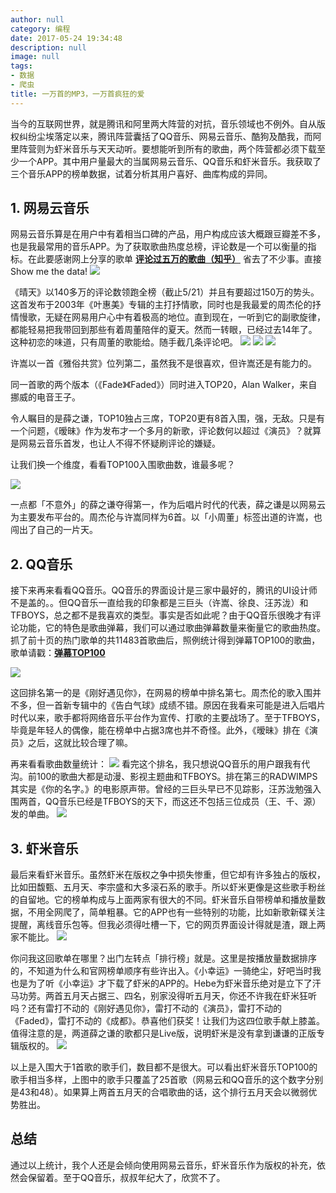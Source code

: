```yaml
---
author: null
category: 编程
date: 2017-05-24 19:34:48
description: null
image: null
tags:
- 数据
- 爬虫
title: 一万首的MP3，一万首疯狂的爱
---
```


当今的互联网世界，就是腾讯和阿里两大阵营的对抗，音乐领域也不例外。自从版权纠纷尘埃落定以来，腾讯阵营囊括了QQ音乐、网易云音乐、酷狗及酷我，而阿里阵营则为虾米音乐与天天动听。要想能听到所有的歌曲，两个阵营都必须下载至少一个APP。其中用户量最大的当属网易云音乐、QQ音乐和虾米音乐。我获取了三个音乐APP的榜单数据，试着分析其用户喜好、曲库构成的异同。
<!--more-->

## 1. 网易云音乐

网易云音乐算是在用户中有着相当口碑的产品，用户构成应该大概跟豆瓣差不多，也是我最常用的音乐APP。为了获取歌曲热度总榜，评论数是一个可以衡量的指标。在此要感谢网上分享的歌单 [**评论过五万的歌曲（知乎）**](http://music.163.com/playlist?id=455717860) 省去了不少事。直接 Show me the data!
![](http://o7u6qrlad.bkt.clouddn.com/cd69df92aa7692bed5ef1e734c0d70d7.png)

《晴天》以140多万的评论数领跑全榜（截止5/21）并且有要超过150万的势头。这首发布于2003年《叶惠美》专辑的主打抒情歌，同时也是我最爱的周杰伦的抒情慢歌，无疑在网易用户心中有着极高的地位。直到现在，一听到它的副歌旋律，都能轻易把我带回到那些有着周董陪伴的夏天。然而一转眼，已经过去14年了。这种初恋的味道，只有周董的歌能给。随手截几条评论吧。
![](http://o7u6qrlad.bkt.clouddn.com/comment1.png)
![](http://o7u6qrlad.bkt.clouddn.com/comment2.png)
![](http://o7u6qrlad.bkt.clouddn.com/comment3.png)

许嵩以一首《雅俗共赏》位列第二，虽然我不是很喜欢，但许嵩还是有能力的。

同一首歌的两个版本（《Fade》《Faded》）同时进入TOP20，Alan Walker，来自挪威的电音王子。

令人瞩目的是薛之谦，TOP10独占三席，TOP20更有8首入围，强，无敌。只是有一个问题，《暧昧》作为发布才一个多月的新歌，评论数何以超过《演员》？就算是网易云音乐首发，也让人不得不怀疑刷评论的嫌疑。

让我们换一个维度，看看TOP100入围歌曲数，谁最多呢？

![](http://o7u6qrlad.bkt.clouddn.com/neteasetop100.png)

一点都「不意外」的薛之谦夺得第一，作为后唱片时代的代表，薛之谦是以网易云为主要发布平台的。周杰伦与许嵩同样为6首。以「小周董」标签出道的许嵩，也闯出了自己的一片天。

## 2. QQ音乐

接下来再来看看QQ音乐。QQ音乐的界面设计是三家中最好的，腾讯的UI设计师不是盖的。。但QQ音乐一直给我的印象都是三巨头（许嵩、徐良、汪苏泷）和TFBOYS，总之都不是我喜欢的类型。事实是否如此呢？由于QQ音乐很晚才有评论功能，它的特色是歌曲弹幕，我们可以通过歌曲弹幕数量来衡量它的歌曲热度。抓了前十页的热门歌单的共11483首歌曲后，照例统计得到弹幕TOP100的歌曲，歌单请戳：[**弹幕TOP100**](https://y.qq.com/n/yqq/playlist/1163842744.html)

![](http://o7u6qrlad.bkt.clouddn.com/qqtop20.png)

这回排名第一的是《刚好遇见你》，在网易的榜单中排名第七。周杰伦的歌入围并不多，但一首新专辑中的《告白气球》成绩不错。原因在我看来可能是进入后唱片时代以来，歌手都将网络音乐平台作为宣传、打歌的主要战场了。至于TFBOYS，毕竟是年轻人的偶像，能在榜单中占据3席也并不奇怪。此外，《暧昧》排在《演员》之后，这就比较合理了嘛。

再来看看歌曲数量统计：
![](http://o7u6qrlad.bkt.clouddn.com/qqtop100.png)
看完这个排名，我只想说QQ音乐的用户跟我有代沟。前100的歌曲大都是动漫、影视主题曲和TFBOYS。排在第三的RADWIMPS其实是《你的名字。》的电影原声带。曾经的三巨头早已不见踪影，汪苏泷勉强入围两首，QQ音乐已经是TFBOYS的天下，而这还不包括三位成员（王、千、源）发的单曲。
![](http://o7u6qrlad.bkt.clouddn.com/ab3716c6a8e75ccb39c94cb10f789d9c.png)

## 3. 虾米音乐

最后来看虾米音乐。虽然虾米在版权之争中损失惨重，但它却有许多独占的版权，比如田馥甄、五月天、李宗盛和大多滚石系的歌手。所以虾米更像是这些歌手粉丝的自留地。它的榜单构成与上面两家有很大的不同。虾米音乐自带榜单和播放量数据，不用全网爬了，简单粗暴。它的APP也有一些特别的功能，比如新歌新碟关注提醒，离线音乐包等。但我必须得吐槽一下，它的网页界面设计得就是渣，跟上两家不能比。
![](http://o7u6qrlad.bkt.clouddn.com/xiamitop20.png)

你问我这回歌单在哪里？出门左转点「排行榜」就是。这里是按播放量数据排序的，不知道为什么和官网榜单顺序有些许出入。《小幸运》一骑绝尘，好吧当时我也是为了听《小幸运》才下载了虾米的APP的。Hebe为虾米音乐绝对是立下了汗马功劳。两首五月天占据三、四名，别家没得听五月天，你还不许我在虾米狂听吗？还有雷打不动的《刚好遇见你》，雷打不动的《演员》，雷打不动的《Faded》，雷打不动的《成都》。恭喜他们获奖！让我们为这四位歌手献上膝盖。值得注意的是，两道薛之谦的歌都只是Live版，说明虾米是没有拿到谦谦的正版专辑版权的。
![](http://o7u6qrlad.bkt.clouddn.com/xiamitop100.png)

以上是入围大于1首歌的歌手们，数目都不是很大。可以看出虾米音乐TOP100的歌手相当多样，上图中的歌手只覆盖了25首歌（网易云和QQ音乐的这个数字分别是43和48）。如果算上两首五月天的合唱歌曲的话，这个排行五月天会以微弱优势胜出。


## 总结

通过以上统计，我个人还是会倾向使用网易云音乐，虾米音乐作为版权的补充，依然会保留着。至于QQ音乐，叔叔年纪大了，欣赏不了。
